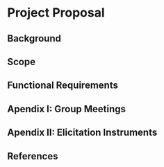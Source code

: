 # Project Proposal

## Background

## Scope

## Functional Requirements

## Apendix I: Group Meetings

## Apendix II: Elicitation Instruments

## References
